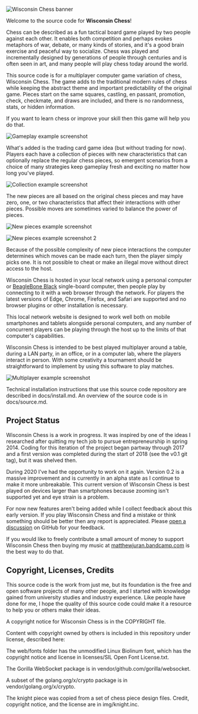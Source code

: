 ![Wisconsin Chess banner](docs/splash.jpg)

Welcome to the source code for **Wisconsin Chess**!

Chess can be described as a fun tactical board game played by two people against each other. It enables both competition and perhaps evokes metaphors of war, debate, or many kinds of stories, and it's a good brain exercise and peaceful way to socialize. Chess was played and incrementally designed by generations of people through centuries and is often seen in art, and many people will play chess today around the world.

This source code is for a multiplayer computer game variation of chess, Wisconsin Chess. The game adds to the traditional modern rules of chess while keeping the abstract theme and important predictability of the original game. Pieces start on the same squares, castling, en passant, promotion, check, checkmate, and draws are included, and there is no randomness, stats, or hidden information.

If you want to learn chess or improve your skill then this game will help you do that.

<img alt="Gameplay example screenshot" src="screenshots/Screen Shot 2021-02-18 at 11.43.07 AM.png"></img>

What's added is the trading card game idea (but without trading for now). Players each have a collection of pieces with new characteristics that can optionally replace the regular chess pieces, so emergent scenarios from a choice of many strategies keep gameplay fresh and exciting no matter how long you've played.

<img alt="Collection example screenshot" src="screenshots/Screen Shot 2021-02-18 at 11.41.04 AM.png"></img>

The new pieces are all based on the original chess pieces and may have zero, one, or two characteristics that affect their interactions with other pieces. Possible moves are sometimes varied to balance the power of pieces.

<img alt="New pieces example screenshot" src="screenshots/Screen Shot 2021-02-18 at 2.11.05 PM.png"></img>

<img alt="New pieces example screenshot 2" src="screenshots/Screen Shot 2021-02-18 at 2.02.38 PM.png"></img>

Because of the possible complexity of new piece interactions the computer determines which moves can be made each turn, then the player simply picks one. It is not possible to cheat or make an illegal move without direct access to the host.

Wisconsin Chess is hosted in your local network using a personal computer or [BeagleBone Black](https://beagleboard.org/black) single-board computer, then people play by connecting to it with a web browser through the network. For players the latest versions of Edge, Chrome, Firefox, and Safari are supported and no browser plugins or other installation is necessary.

This local network website is designed to work well both on mobile smartphones and tablets alongside personal computers, and any number of concurrent players can be playing through the host up to the limits of that computer's capabilities.

Wisconsin Chess is intended to be best played multiplayer around a table, during a LAN party, in an office, or in a computer lab, where the players interact in person. With some creativity a tournament should be straightforward to implement by using this software to play matches.

<img alt="Multiplayer example screenshot" src="screenshots/Screen Shot 2021-02-18 at 11.45.06 AM.png"></img>

Technical installation instructions that use this source code repository are described in docs/install.md. An overview of the source code is in docs/source.md.

## Project Status

Wisconsin Chess is a work in progress. It was inspired by one of the ideas I researched after quitting my tech job to pursue entrepreneurship in spring 2014. Coding for this iteration of the project began partway through 2017 and a first version was completed during the start of 2018 (see the v0.1 git tag), but it was shelved then.

During 2020 I've had the opportunity to work on it again. Version 0.2 is a massive improvement and is currently in an alpha state as I continue to make it more unbreakable. This current version of Wisconsin Chess is best played on devices larger than smartphones because zooming isn't supported yet and eye strain is a problem.

For now new features aren't being added while I collect feedback about this early version. If you play Wisconsin Chess and find a mistake or think something should be better then any report is appreciated. Please [open a discussion](https://github.com/pciet/wichess/discussions) on GitHub for your feedback.

If you would like to freely contribute a small amount of money to support Wisconsin Chess then buying my music at [matthewjuran.bandcamp.com](https://matthewjuran.bandcamp.com) is the best way to do that.


## Copyright, Licenses, Credits

This source code is the work from just me, but its foundation is the free and open software projects of many other people, and I started with knowledge gained from university studies and industry experience. Like people have done for me, I hope the quality of this source code could make it a resource to help you or others make their ideas.

A copyright notice for Wisconsin Chess is in the COPYRIGHT file.

Content with copyright owned by others is included in this repository under license, described here:

The web/fonts folder has the unmodified Linux Biolinum font, which has the copyright notice and license in licenses/SIL Open Font License.txt.

The Gorilla WebSocket package is in vendor/github.com/gorilla/websocket.

A subset of the golang.org/x/crypto package is in vendor/golang.org/x/crypto.

The knight piece was copied from a set of chess piece design files. Credit, copyright notice, and the license are in img/knight.inc.
